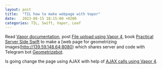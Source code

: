 ```yaml
---
layout: post
title:  "TIL how to make webpage with Vapor"
date:   2023-06-15 18:15:00 +0200
categories: TIL, Swift, Vapor, Leaf
---
```

Read [Vapor documentation](https://docs.vapor.codes/), post [File upload using Vapor 4](https://theswiftdev.com/file-upload-using-vapor-4/), book [Practical Server Side Swift](https://theswiftdev.gumroad.com/l/practical-server-side-swift) to make a [web page for geometrizing images(http://139.59.148.64:8080) which shares server and code with Telegram bot [Geometrizebot](https://t.me/geometrizebot).

Is going change the page using AJAX with help of [AJAX calls using Vapor 4](https://theswiftdev.com/ajax-calls-using-vapor-4/).
